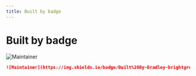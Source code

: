 ```yaml
---
title: Built by badge
---
```


# Built by badge

![Maintainer](https://img.shields.io/badge/Built%20By-Bradley-brightgreen?style=for-the-badge&logo=terraform)

```markdown
![Maintainer](https://img.shields.io/badge/Built%20By-Bradley-brightgreen?style=for-the-badge&logo=terraform)
```